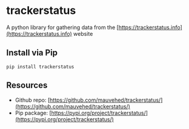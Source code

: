 # trackerstatus

A python library for gathering data from the [https://trackerstatus.info](https://trackerstatus.info) website

## Install via Pip

```pip install trackerstatus```

## Resources

* Github repo: [https://github.com/mauvehed/trackerstatus/](https://github.com/mauvehed/trackerstatus/)
* Pip package: [https://pypi.org/project/trackerstatus/](https://pypi.org/project/trackerstatus/)

